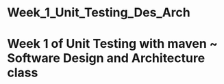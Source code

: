 # Week_1_Unit_Testing_Des_Arch
# Week 1 of Unit Testing with maven ~ Software Design and Architecture class
